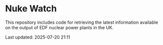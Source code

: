 # Nuke Watch

This repository includes code for retrieving the latest information available on the output of EDF nuclear power plants in the UK.

Last updated: 2025-07-20 21:11